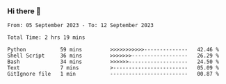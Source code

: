 ### Hi there 👋

<!--
**ututono/ututono** is a ✨ _special_ ✨ repository because its `README.md` (this file) appears on your GitHub profile.

Here are some ideas to get you started:

- 🔭 I’m currently working on ...
- 🌱 I’m currently learning ...
- 👯 I’m looking to collaborate on ...
- 🤔 I’m looking for help with ...
- 💬 Ask me about ...
- 📫 How to reach me: ...
- 😄 Pronouns: ...
- ⚡ Fun fact: ...
-->



<!--START_SECTION:waka-->

```text
From: 05 September 2023 - To: 12 September 2023

Total Time: 2 hrs 19 mins

Python           59 mins         >>>>>>>>>>>--------------   42.46 %
Shell Script     36 mins         >>>>>>>------------------   26.29 %
Bash             34 mins         >>>>>>-------------------   24.50 %
Text             7 mins          >------------------------   05.09 %
GitIgnore file   1 min           -------------------------   00.87 %
```

<!--END_SECTION:waka-->
